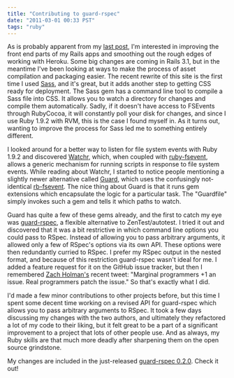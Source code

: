 ```yaml
---
title: "Contributing to guard-rspec"
date: "2011-03-01 00:33 PST"
tags: "ruby"
---
```

As is probably apparent from my [last post](http://jimmycuadra.com/posts/the-challenge-of-asset-packaging-on-heroku), I'm interested in improving the front end parts of my Rails apps and smoothing out the rough edges of working with Heroku. Some big changes are coming in Rails 3.1, but in the meantime I've been looking at ways to make the process of asset compilation and packaging easier. The recent rewrite of this site is the first time I used [Sass](http://sass-lang.com/), and it's great, but it adds another step to getting CSS ready for deployment. The Sass gem has a command line tool to compile a Sass file into CSS. It allows you to watch a directory for changes and compile them automatically. Sadly, if it doesn't have access to FSEvents through RubyCocoa, it will constantly poll your disk for changes, and since I use Ruby 1.9.2 with RVM, this is the case I found myself in. As it turns out, wanting to improve the process for Sass led me to something entirely different.

I looked around for a better way to listen for file system events with Ruby 1.9.2 and discovered [Watchr](https://github.com/mynyml/watchr), which, when coupled with [ruby-fsevent](http://github.com/sandro/ruby-fsevent), allows a generic mechanism for running scripts in response to file system events. While reading about Watchr, I started to notice people mentioning a slightly newer alternative called [Guard](https://github.com/guard/guard), which uses the confusingly not-identical [rb-fsevent](https://github.com/thibaudgg/rb-fsevent). The nice thing about Guard is that it runs gem extensions which encapsulate the logic for a particular task. The "Guardfile" simply invokes such a gem and tells it which paths to watch.

Guard has quite a few of these gems already, and the first to catch my eye was [guard-rspec](https://github.com/guard/guard-rspec), a flexible alternative to ZenTest/autotest. I tried it out and discovered that it was a bit restrictive in which command line options you could pass to RSpec. Instead of allowing you to pass arbitrary arguments, it allowed only a few of RSpec's options via its own API. These options were then redundantly curried to RSpec. I prefer my RSpec output in the nested format, and because of this restriction guard-rspec wasn't ideal for me. I added a feature request for it on the GitHub issue tracker, but then I remembered [Zach Holman's](http://zachholman.com/) recent tweet: "Marginal programmers +1 an issue. Real programmers patch the issue." So that's exactly what I did.

I'd made a few minor contributions to other projects before, but this time I spent some decent time working on a revised API for guard-rspec which allows you to pass arbitrary arguments to RSpec. It took a few days discussing my changes with the two authors, and ultimately they refactored a lot of my code to their liking, but it felt great to be a part of a significant improvement to a project that lots of other people use. And as always, my Ruby skills are that much more deadly after sharpening them on the open source grindstone.

My changes are included in the just-released [guard-rspec 0.2.0](https://github.com/guard/guard-rspec/tree/v0.2.0). Check it out!
